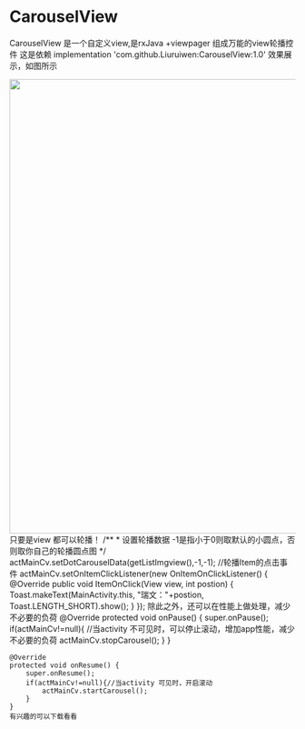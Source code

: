 # CarouselView
CarouselView 是一个自定义view,是rxJava +viewpager 组成万能的view轮播控件
这是依赖
    implementation 'com.github.Liuruiwen:CarouselView:1.0'
效果展示，如图所示
<div>
   <img src="https://github.com/Liuruiwen/CarouselView/blob/master/picture/device-2018-08-23-140144.gif" width=800 height=800/>
</div>
只要是view 都可以轮播！
 /**
       * 设置轮播数据
       -1是指小于0则取默认的小圆点，否则取你自己的轮播圆点图
         */
        actMainCv.setDotCarouselData(getListImgview(),-1,-1); 
       //轮播Item的点击事件
        actMainCv.setOnItemClickListener(new OnItemOnClickListener() {
            @Override
            public void ItemOnClick(View view, int postion) {
                Toast.makeText(MainActivity.this, "瑞文："+postion, Toast.LENGTH_SHORT).show();
            }
        });
  除此之外，还可以在性能上做处理，减少不必要的负荷
    @Override
    protected void onPause() {
        super.onPause();
        if(actMainCv!=null){ //当activity 不可见时，可以停止滚动，增加app性能，减少不必要的负荷
            actMainCv.stopCarousel();
        }
    }

    @Override
    protected void onResume() {
        super.onResume();
        if(actMainCv!=null){//当activity 可见时，开启滚动
            actMainCv.startCarousel();
        }
    }
    有兴趣的可以下载看看
